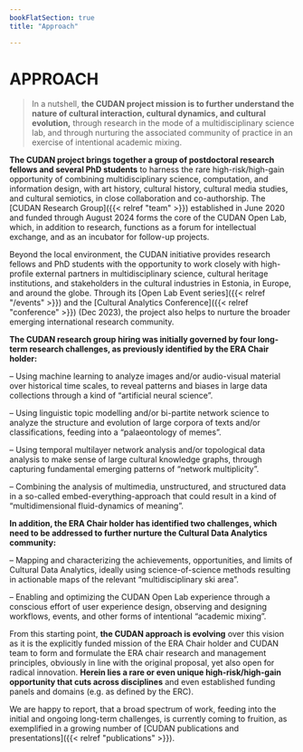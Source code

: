 ```yaml
---
bookFlatSection: true
title: "Approach"

---
```


APPROACH
==  

> In a nutshell, **the CUDAN project mission is to further understand the nature of cultural interaction, cultural dynamics, and cultural evolution,** through research in the mode of a multidisciplinary science lab, and through nurturing the associated community of practice in an exercise of intentional academic mixing.  

**The CUDAN project brings together a group of postdoctoral research fellows and several PhD students** to harness the rare high-risk/high-gain opportunity of combining multidisciplinary science, computation, and information design, with art history, cultural history, cultural media studies, and cultural semiotics, in close collaboration and co-authorship. The [CUDAN Research Group]({{< relref "team" >}}) established in June 2020 and funded through August 2024 forms the core of the CUDAN Open Lab, which, in addition to research, functions as a forum for intellectual exchange, and as an incubator for follow-up projects.  

Beyond the local environment, the CUDAN initiative provides research fellows and PhD students with the opportunity to work closely with high-profile external partners in multidisciplinary science, cultural heritage institutions, and stakeholders in the cultural industries in Estonia, in Europe, and around the globe. Through its [Open Lab Event series]({{< relref "/events" >}}) and the [Cultural Analytics Conference]({{< relref "conference" >}}) (Dec 2023), the project also helps to nurture the broader emerging international research community.  

**The CUDAN research group hiring was initially governed by four long-term research challenges, as previously identified by the ERA Chair holder:**  

– Using machine learning to analyze images and/or audio-visual material over historical time scales, to reveal patterns and biases in large data collections through a kind of “artificial neural science”.  

– Using linguistic topic modelling and/or bi-partite network science to analyze the structure and evolution of large corpora of texts and/or classifications, feeding into a “palaeontology of memes”.  

– Using temporal multilayer network analysis and/or topological data analysis to make sense of large cultural knowledge graphs, through capturing fundamental emerging patterns of “network multiplicity”.  

– Combining the analysis of multimedia, unstructured, and structured data in a so-called embed-everything-approach that could result in a kind of “multidimensional fluid-dynamics of meaning”.  

**In addition, the ERA Chair holder has identified two challenges, which need to be addressed to further nurture the Cultural Data Analytics community:**  

– Mapping and characterizing the achievements, opportunities, and limits of Cultural Data Analytics, ideally using science-of-science methods resulting in actionable maps of the relevant “multidisciplinary ski area”.  

– Enabling and optimizing the CUDAN Open Lab experience through a conscious effort of user experience design, observing and designing workflows, events, and other forms of intentional “academic mixing”.  

From this starting point, **the CUDAN approach is evolving** over this vision as it is the explicitly funded mission of the ERA Chair holder and CUDAN team to form and formulate the ERA chair research and management principles, obviously in line with the original proposal, yet also open for radical innovation. **Herein lies a rare or even unique high-risk/high-gain opportunity that cuts across disciplines** and even established funding panels and domains (e.g. as defined by the ERC).

We are happy to report, that a broad spectrum of work, feeding into the initial and ongoing long-term challenges, is currently coming to fruition, as exemplified in a growing number of [CUDAN publications and presentations]({{< relref "publications" >}}).

